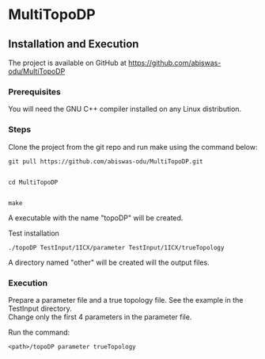 # MultiTopoDP

## Installation and Execution 

The project is available on GitHub at https://github.com/abiswas-odu/MultiTopoDP

### Prerequisites 

You will need the GNU C++ compiler installed on any Linux distribution.
 
### Steps

Clone the project from the git repo and run make using the command below:


	git pull https://github.com/abiswas-odu/MultiTopoDP.git
	
	
	cd MultiTopoDP
	
	
	make
	
	
A executable with the name "topoDP" will be created.


Test installation

 
	./topoDP TestInput/1ICX/parameter TestInput/1ICX/trueTopology
	
	
A directory named "other" will be created will the output files.

### Execution

Prepare a parameter file and a true topology file. See the example in the TestInput directory.  
Change only the first 4 parameters in the parameter file. 



Run the command:


	<path>/topoDP parameter trueTopology
	
	
